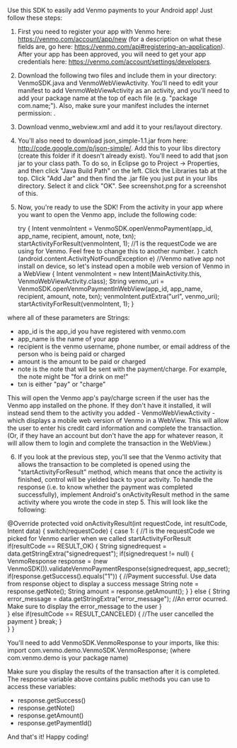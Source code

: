Use this SDK to easily add Venmo payments to your Android app!  Just follow these steps:

1) First you need to register your app with Venmo here: https://venmo.com/account/app/new (for a description on what these fields are,
go here: https://venmo.com/api#registering-an-application). After your app has been approved, you will need to get your app credentials here: https://venmo.com/account/settings/developers.  

2) Download the following two files and include them in your directory: VenmoSDK.java and VenmoWebViewActivity. You'll need to edit your manifest to add VenmoWebViewActivity as an activity, and you'll need to add your package name at the top of each file (e.g. "package com.name;").  Also, make sure your manifest includes the internet permission: <uses-permission android:name="android.permission.INTERNET" />.

3) Download venmo_webview.xml and add it to your res/layout directory.  

4) You'll also need to download json_simple-1.1.jar from here: http://code.google.com/p/json-simple/.  Add this to your libs directory (create this folder if it doesn't already exist). You'll need to add that json jar to your class path.  To do so, in Eclipse go to Project -> Properties, and then click "Java Build Path" on the left.  Click the Libraries tab at the top.  Click "Add Jar" and then find the .jar file you just put in your libs directory.  Select it and click "OK".  See screenshot.png for a screenshot of this. 

5) Now, you're ready to use the SDK!  From the activity in your app where you want to open the Venmo app, include the following code:

    try {
        Intent venmoIntent = VenmoSDK.openVenmoPayment(app_id, app_name, recipient, amount, note, txn);
        startActivityForResult(venmoIntent, 1); //1 is the requestCode we are using for Venmo. Feel free to change this to another number. 
    }
    catch (android.content.ActivityNotFoundException e) //Venmo native app not install on device, so let's instead open a mobile web version of Venmo in a WebView
    {
        Intent venmoIntent = new Intent(MainActivity.this, VenmoWebViewActivity.class);
        String venmo_uri = VenmoSDK.openVenmoPaymentInWebView(app_id, app_name, recipient, amount, note, txn);
        venmoIntent.putExtra("url", venmo_uri);
        startActivityForResult(venmoIntent, 1);
    }

where all of these parameters are Strings:

* app_id is the app_id you have registered with venmo.com 
* app_name is the name of your app 
* recipient is the venmo username, phone number, or email address of the person who is being paid or charged 
* amount is the amount to be paid or charged 
* note is the note that will be sent with the payment/charge.  For example, the note might be "for a drink on me!" 
* txn is either "pay" or "charge"

This will open the Venmo app's pay/charge screen if the user has the Venmo app installed on the phone.  If they don't have it installed, it will instead send them to the activity you added - VenmoWebViewActivity - which displays a mobile web version of Venmo in a WebView.  This will allow the user to enter his credit card information and complete the transaction. (Or, if they have an account but don't have the app for whatever reason, it will allow them to login and complete the transaction in the WebView.) 

6) If you look at the previous step, you'll see that the Venmo activity that allows the transaction to be completed is opened using the "startActivityForResult" method, which means that once the activity is finished, control will be yielded back to your activity.  To handle the response (i.e. to know whether the payment was completed successfully), implement Android's onActivityResult method in the same activity where you wrote the code in step 5.  This will look like the following: 

@Override
protected void onActivityResult(int requestCode, int resultCode, Intent data)
{
    switch(requestCode) {
        case 1: { //1 is the requestCode we picked for Venmo earlier when we called startActivityForResult
            if(resultCode == RESULT_OK) {
                String signedrequest = data.getStringExtra("signedrequest");
                if(signedrequest != null) {
                    VenmoResponse response = (new VenmoSDK()).validateVenmoPaymentResponse(signedrequest, app_secret);
                    if(response.getSuccess().equals("1")) {
                        //Payment successful.  Use data from response object to display a success message
                        String note = response.getNote();
                        String amount = response.getAmount();
                    }
                }
                else {
                    String error_message = data.getStringExtra("error_message");
                    //An error ocurred.  Make sure to display the error_message to the user
                }                               
            }
            else if(resultCode == RESULT_CANCELED) {
                //The user cancelled the payment
            }
            break;
        }       
    }
}

You'll need to add VenmoSDK.VenmoResponse to your imports, like this: import com.venmo.demo.VenmoSDK.VenmoResponse; (where com.venmo.demo is your package name)

Make sure you display the results of the transaction after it is completed.  The response variable above contains public methods you can use to access these variables:

* response.getSuccess()
* response.getNote()
* response.getAmount()
* response.getPaymentId()


And that's it!  Happy coding! 
  
